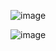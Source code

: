 ![image](https://github.com/user-attachments/assets/ee523fad-6e8c-457e-bea8-f1c6f7272ac8)



![image](https://github.com/user-attachments/assets/8a5ba8a3-fad9-4087-99f7-f2e4341e1e0a)

